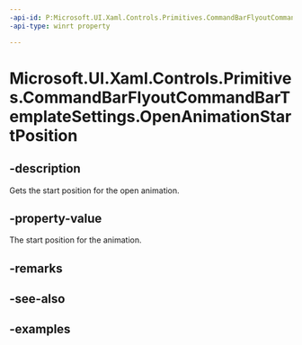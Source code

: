 ```yaml
---
-api-id: P:Microsoft.UI.Xaml.Controls.Primitives.CommandBarFlyoutCommandBarTemplateSettings.OpenAnimationStartPosition
-api-type: winrt property

---
```

<!-- Property syntax.
public double OpenAnimationStartPosition { get; }
-->

# Microsoft.UI.Xaml.Controls.Primitives.CommandBarFlyoutCommandBarTemplateSettings.OpenAnimationStartPosition


## -description

Gets the start position for the open animation.


## -property-value

The start position for the animation.


## -remarks


## -see-also


## -examples


